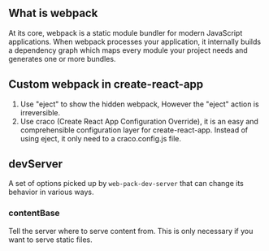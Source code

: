 ## What is webpack
At its core, webpack is a static module bundler for modern JavaScript applications. When webpack processes your application, it internally builds a dependency graph which maps every module your project needs and generates one or more bundles.

## Custom webpack in create-react-app
1. Use "eject" to show the hidden webpack, However the "eject" action is irreversible.
2. Use craco (Create React App Configuration Override), it is an easy and comprehensible configuration layer for create-react-app. Instead of using eject, it only need to a craco.config.js file.

## devServer
A set of options picked up by `web-pack-dev-server` that can change its behavior in various ways.

### contentBase
Tell the server where to serve content from. This is only necessary if you want to serve static files.